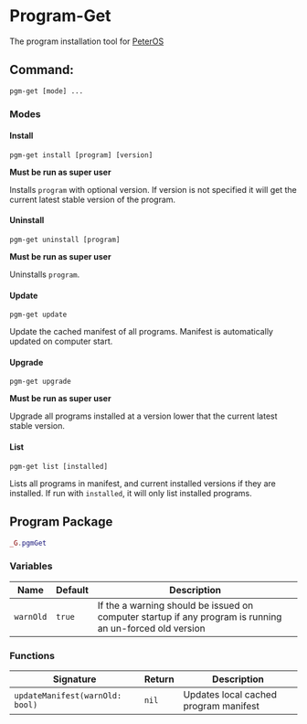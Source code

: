 # Program-Get

The program installation tool for [PeterOS](https://github.com/Platratio34/peterOS)

## Command:

```console
pgm-get [mode] ...
```

### Modes

#### Install
```console
pgm-get install [program] [version]
```

**Must be run as super user**

Installs `program` with optional version.
If version is not specified it will get the current latest stable version of the program.

#### Uninstall
```console
pgm-get uninstall [program]
```

**Must be run as super user**

Uninstalls `program`.

#### Update
```console
pgm-get update
```

Update the cached manifest of all programs.
Manifest is automatically updated on computer start.

#### Upgrade
```console
pgm-get upgrade
```

**Must be run as super user**

Upgrade all programs installed at a version lower that the current latest stable version.

#### List
```console
pgm-get list [installed]
```

Lists all programs in manifest, and current installed versions if they are installed.
If run with `installed`, it will only list installed programs.

## Program Package
```lua
_G.pgmGet
```

### Variables

| Name | Default | Description |
| ---- | ------- | ----------- |
| `warnOld` | `true` | If the a warning should be issued on computer startup if any program is running an un-forced old version |

### Functions

| Signature | Return | Description |
| --------- | ------ | ----------- |
| `updateManifest(warnOld: bool)` | `nil` | Updates local cached program manifest |